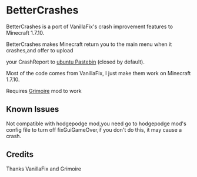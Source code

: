 # BetterCrashes

BetterCrashes is a port of VanillaFix's crash improvement features to Minecraft 1.7.10.

BetterCrashes makes Minecraft return you to the main menu when it crashes,and offer to upload

your CrashReport to [ubuntu Pastebin](http://paste.ubuntu.com/) (closed by default).

Most of the code comes from VanillaFix, I just make them work on Minecraft 1.7.10.

Requires [Grimoire](https://github.com/CrucibleMC/Grimoire) mod to work

## Known Issues

Not compatible with hodgepodge mod,you need go to hodgepodge mod's config file to turn off fixGuiGameOver,if you don't do this, it may cause a crash.

## Credits
Thanks VanillaFix and Grimoire
